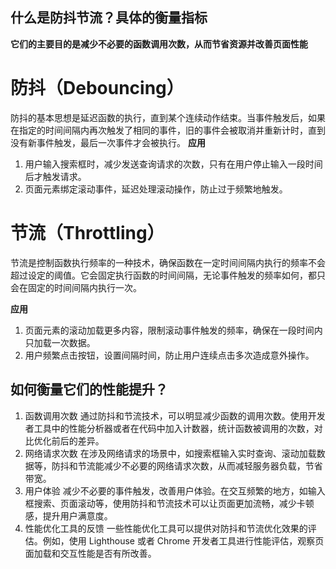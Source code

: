 ## 什么是防抖节流？具体的衡量指标

**它们的主要目的是减少不必要的函数调用次数，从而节省资源并改善页面性能**

# 防抖（Debouncing）
防抖的基本思想是延迟函数的执行，直到某个连续动作结束。当事件触发后，如果在指定的时间间隔内再次触发了相同的事件，旧的事件会被取消并重新计时，直到没有新事件触发，最后一次事件才会被执行。
**应用**
1. 用户输入搜索框时，减少发送查询请求的次数，只有在用户停止输入一段时间后才触发请求。
2. 页面元素绑定滚动事件，延迟处理滚动操作，防止过于频繁地触发。

# 节流（Throttling）
节流是控制函数执行频率的一种技术，确保函数在一定时间间隔内执行的频率不会超过设定的阈值。它会固定执行函数的时间间隔，无论事件触发的频率如何，都只会在固定的时间间隔内执行一次。

**应用**

1. 页面元素的滚动加载更多内容，限制滚动事件触发的频率，确保在一段时间内只加载一次数据。
2. 用户频繁点击按钮，设置间隔时间，防止用户连续点击多次造成意外操作。

## 如何衡量它们的性能提升？
1. 函数调用次数
通过防抖和节流技术，可以明显减少函数的调用次数。使用开发者工具中的性能分析器或者在代码中加入计数器，统计函数被调用的次数，对比优化前后的差异。
2. 网络请求次数
在涉及网络请求的场景中，如搜索框输入实时查询、滚动加载数据等，防抖和节流能减少不必要的网络请求次数，从而减轻服务器负载，节省带宽。
3. 用户体验
减少不必要的事件触发，改善用户体验。在交互频繁的地方，如输入框搜索、页面滚动等，使用防抖和节流技术可以让页面更加流畅，减少卡顿感，提升用户满意度。
4. 性能优化工具的反馈
一些性能优化工具可以提供对防抖和节流优化效果的评估。例如，使用 Lighthouse 或者 Chrome 开发者工具进行性能评估，观察页面加载和交互性能是否有所改善。